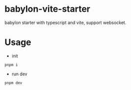 # babylon-vite-starter
babylon starter with typescript and vite, support websocket.

# Usage
- init
~~~shell
pnpm i
~~~

- run dev

~~~shell
pnpm dev
~~~
